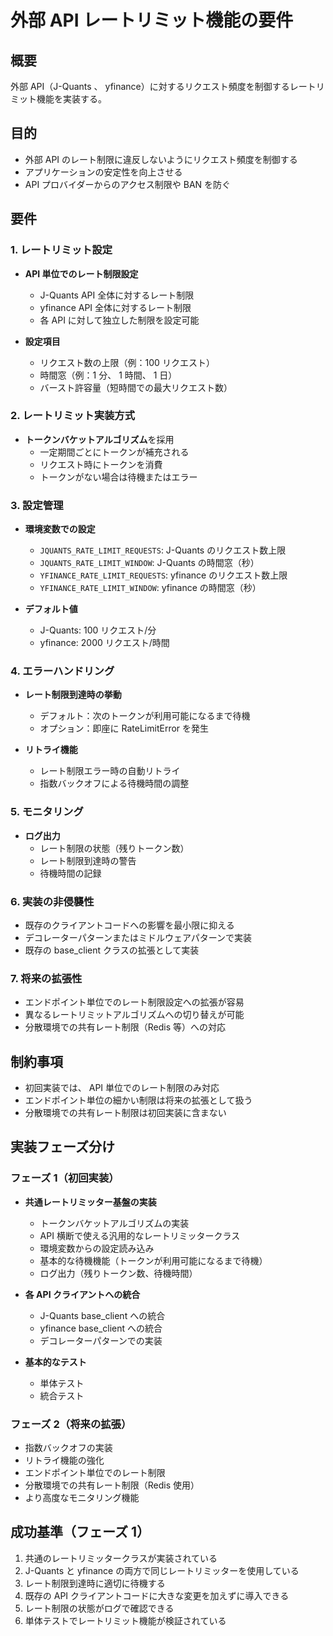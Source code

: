 # 外部 API レートリミット機能の要件

## 概要
外部 API（J-Quants 、 yfinance）に対するリクエスト頻度を制御するレートリミット機能を実装する。

## 目的
- 外部 API のレート制限に違反しないようにリクエスト頻度を制御する
- アプリケーションの安定性を向上させる
- API プロバイダーからのアクセス制限や BAN を防ぐ

## 要件

### 1. レートリミット設定
- **API 単位でのレート制限設定**
  - J-Quants API 全体に対するレート制限
  - yfinance API 全体に対するレート制限
  - 各 API に対して独立した制限を設定可能

- **設定項目**
  - リクエスト数の上限（例：100 リクエスト）
  - 時間窓（例：1 分、 1 時間、 1 日）
  - バースト許容量（短時間での最大リクエスト数）

### 2. レートリミット実装方式
- **トークンバケットアルゴリズム**を採用
  - 一定期間ごとにトークンが補充される
  - リクエスト時にトークンを消費
  - トークンがない場合は待機またはエラー

### 3. 設定管理
- **環境変数での設定**
  - `JQUANTS_RATE_LIMIT_REQUESTS`: J-Quants のリクエスト数上限
  - `JQUANTS_RATE_LIMIT_WINDOW`: J-Quants の時間窓（秒）
  - `YFINANCE_RATE_LIMIT_REQUESTS`: yfinance のリクエスト数上限
  - `YFINANCE_RATE_LIMIT_WINDOW`: yfinance の時間窓（秒）

- **デフォルト値**
  - J-Quants: 100 リクエスト/分
  - yfinance: 2000 リクエスト/時間

### 4. エラーハンドリング
- **レート制限到達時の挙動**
  - デフォルト：次のトークンが利用可能になるまで待機
  - オプション：即座に RateLimitError を発生

- **リトライ機能**
  - レート制限エラー時の自動リトライ
  - 指数バックオフによる待機時間の調整

### 5. モニタリング
- **ログ出力**
  - レート制限の状態（残りトークン数）
  - レート制限到達時の警告
  - 待機時間の記録

### 6. 実装の非侵襲性
- 既存のクライアントコードへの影響を最小限に抑える
- デコレーターパターンまたはミドルウェアパターンで実装
- 既存の base_client クラスの拡張として実装

### 7. 将来の拡張性
- エンドポイント単位でのレート制限設定への拡張が容易
- 異なるレートリミットアルゴリズムへの切り替えが可能
- 分散環境での共有レート制限（Redis 等）への対応

## 制約事項
- 初回実装では、 API 単位でのレート制限のみ対応
- エンドポイント単位の細かい制限は将来の拡張として扱う
- 分散環境での共有レート制限は初回実装に含まない

## 実装フェーズ分け

### フェーズ 1（初回実装）
- **共通レートリミッター基盤の実装**
  - トークンバケットアルゴリズムの実装
  - API 横断で使える汎用的なレートリミッタークラス
  - 環境変数からの設定読み込み
  - 基本的な待機機能（トークンが利用可能になるまで待機）
  - ログ出力（残りトークン数、待機時間）

- **各 API クライアントへの統合**
  - J-Quants base_client への統合
  - yfinance base_client への統合
  - デコレーターパターンでの実装

- **基本的なテスト**
  - 単体テスト
  - 統合テスト

### フェーズ 2（将来の拡張）
- 指数バックオフの実装
- リトライ機能の強化
- エンドポイント単位でのレート制限
- 分散環境での共有レート制限（Redis 使用）
- より高度なモニタリング機能

## 成功基準（フェーズ 1）
1. 共通のレートリミッタークラスが実装されている
2. J-Quants と yfinance の両方で同じレートリミッターを使用している
3. レート制限到達時に適切に待機する
4. 既存の API クライアントコードに大きな変更を加えずに導入できる
5. レート制限の状態がログで確認できる
6. 単体テストでレートリミット機能が検証されている